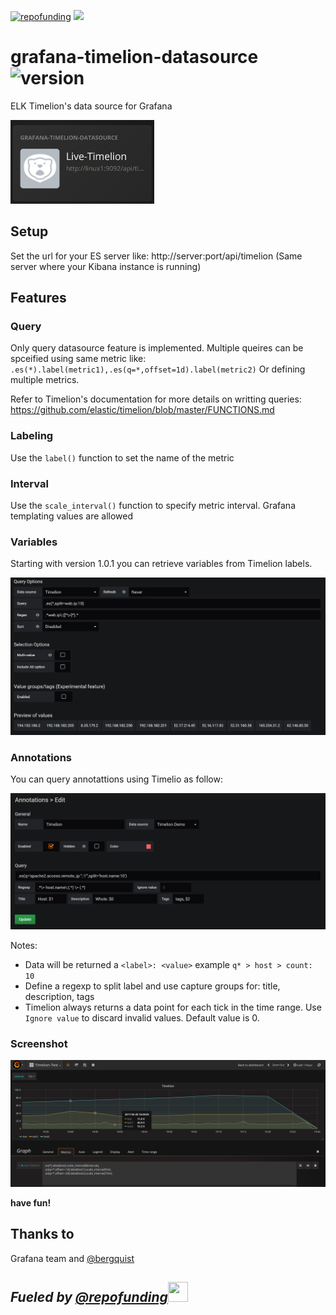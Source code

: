 [![repofunding](https://img.shields.io/badge/powered%20by-repofunding-green.svg)](https://github.com/gbrian/repofunding) [![](https://img.shields.io/badge/support-5€-lightgray.svg)](https://www.paypal.me/repofunding/5) 

# grafana-timelion-datasource ![version](https://img.shields.io/badge/version-1.0.1-blue.svg)
ELK Timelion's data source for Grafana 

![logo](doc/logo.PNG)

## Setup

Set the url for your ES server like: http://server:port/api/timelion (Same server where your Kibana instance is running)

## Features
### Query

Only query datasource feature is implemented.
Multiple queires can be spceified using same metric like: `.es(*).label(metric1),.es(q=*,offset=1d).label(metric2)`
Or defining multiple metrics.

Refer to Timelion's documentation for more details on writting queries: https://github.com/elastic/timelion/blob/master/FUNCTIONS.md


### Labeling

Use the `label()` function to set the name of the metric

### Interval

Use the `scale_interval()` function to specify metric interval. Grafana templating values are allowed

### Variables
Starting with version 1.0.1 you can retrieve variables from Timelion labels.

![labels](doc/variables_1.PNG)

### Annotations
You can query annotattions using Timelio as follow:

![Annotations](src/img/annotations.png)

Notes:
 * Data will be returned a `<label>: <value>` example `q* > host > count: 10`
 * Define a regexp to split label and use capture groups for: title, description,  tags
 * Timelion always returns a data point for each tick in the time range. Use `Ignore value` to discard invalid values. Default value is 0. 


### Screenshot
![labels](doc/preview_ver1.png)

**have fun!**

## Thanks to
Grafana team and [@bergquist](https://github.com/bergquist)

## *Fueled by <a href="https://github.com/gbrian/repofunding">@repofunding*<img src="https://avatars1.githubusercontent.com/u/38230168?s=460&v=4" width="32" height="32"/></a>
